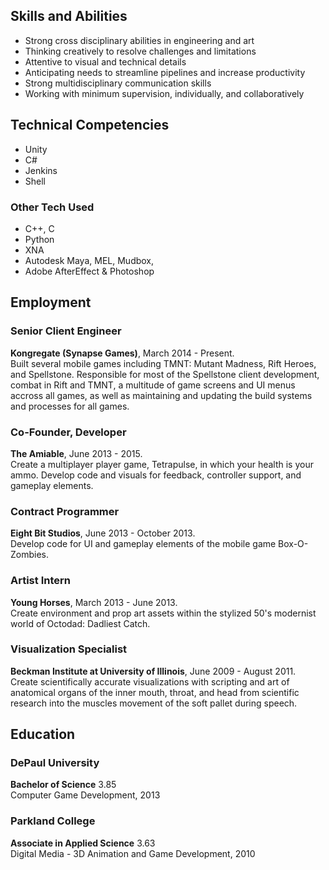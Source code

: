 ## Skills and Abilities

* Strong cross disciplinary abilities in engineering and art
* Thinking creatively to resolve challenges and limitations
* Attentive to visual and technical details
* Anticipating needs to streamline pipelines and increase productivity
* Strong multidisciplinary communication skills
* Working with minimum supervision, individually, and collaboratively


## Technical Competencies

* Unity
* C#
* Jenkins
* Shell

### Other Tech Used
* C++, C
* Python
* XNA
* Autodesk Maya, MEL, Mudbox, 
* Adobe AfterEffect & Photoshop 


## Employment

### Senior Client Engineer
**Kongregate (Synapse Games)**, March 2014 - Present.  
Built several mobile games including TMNT: Mutant Madness, Rift Heroes, and Spellstone. Responsible for most of the Spellstone client development, combat in Rift and TMNT, a multitude of game screens and UI menus accross all games, as well as maintaining and updating the build systems and processes for all games. 

### Co-Founder, Developer
**The Amiable**, June 2013 - 2015.  
Create a multiplayer player game, Tetrapulse, in which your health is your ammo. Develop code and visuals for feedback, controller support, and gameplay elements.

### Contract Programmer
**Eight Bit Studios**, June 2013 - October 2013.  
Develop code for UI and gameplay elements of the mobile game Box-O-Zombies.

### Artist Intern
**Young Horses**, March 2013 - June 2013.  
Create environment and prop art assets within the stylized 50's modernist world of Octodad: Dadliest Catch.

### Visualization Specialist
**Beckman Institute at University of Illinois**, June 2009 - August 2011.  
Create scientifically accurate visualizations with scripting and art of anatomical organs of the inner mouth, throat, and head from scientific research into the muscles movement of the soft pallet during speech.


## Education

### DePaul University
**Bachelor of Science** 3.85  
Computer Game Development, 2013

### Parkland College
**Associate in Applied Science** 3.63  
Digital Media - 3D Animation and Game Development, 2010
